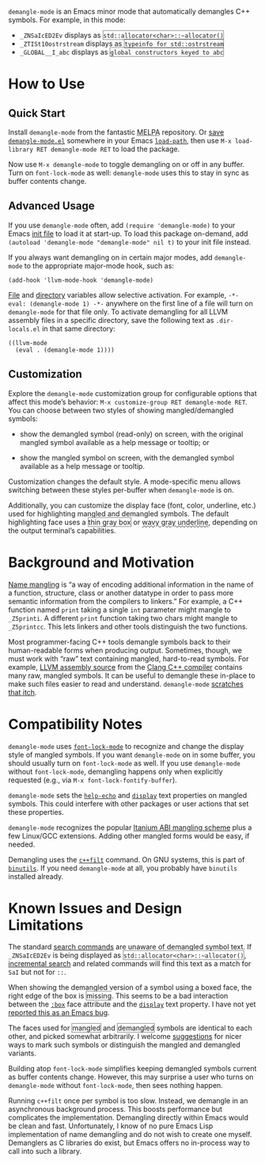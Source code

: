 `demangle-mode` is an Emacs minor mode that automatically demangles
C++ symbols. For example, in this mode:

- `_ZNSaIcED2Ev` displays as <span title="_ZNSaIcED2Ev" style="border:
  1px solid gray">`std::allocator<char>::~allocator()`</span>
- `_ZTISt10ostrstream` displays as <span title="_ZTISt10ostrstream"
  style="border: 1px solid gray">`typeinfo for std::ostrstream`</span>
- `_GLOBAL__I_abc` displays as <span title="_GLOBAL__I_abc"
  style="border: 1px solid gray">`global constructors keyed to
  abc`</span>

# How to Use

## Quick Start

Install `demangle-mode` from the fantastic <abbr title="Milkypostman’s
Emacs Lisp Package Archive">MELPA</abbr> repository. Or
[save `demangle-mode.el`](https://raw2.github.com/liblit/demangle-mode/master/demangle-mode.el)
somewhere in your Emacs
[`load-path`](http://www.gnu.org/software/emacs/manual/html_node/elisp/Library-Search.html),
then use `M-x load-library RET demangle-mode RET` to load the package.

Now use `M-x demangle-mode` to toggle demangling on or off in any
buffer. Turn on `font-lock-mode` as well:  `demangle-mode` uses this
to stay in sync as buffer contents change.

## Advanced Usage

If you use `demangle-mode` often, add `(require 'demangle-mode)` to
your Emacs
[init file](http://www.gnu.org/software/emacs/manual/html_node/elisp/Init-File.html)
to load it at start-up. To load this package on-demand, add `(autoload
'demangle-mode "demangle-mode" nil t)` to your init file instead.

If you always want demangling on in certain major modes, add
`demangle-mode` to the appropriate major-mode hook, such as:

```elisp
(add-hook 'llvm-mode-hook 'demangle-mode)
```

[File](https://www.gnu.org/software/emacs/manual/html_node/emacs/File-Variables.html)
and
[directory](https://www.gnu.org/software/emacs/manual/html_node/emacs/Directory-Variables.html)
variables allow selective activation. For example, `-*- eval:
(demangle-mode 1) -*-` anywhere on the first line of a file will turn
on `demangle-mode` for that file only. To activate demangling for all
LLVM assembly files in a specific directory, save the following text
as `.dir-locals.el` in that same directory:

```elisp
((llvm-mode
  (eval . (demangle-mode 1))))
```

## Customization

Explore the `demangle-mode` customization group for configurable
options that affect this mode’s behavior: `M-x customize-group RET
demangle-mode RET`. You can choose between two styles of showing
mangled/demangled symbols:

- show the demangled symbol (read-only) on screen, with the original
  mangled symbol available as a help message or tooltip; or

- show the mangled symbol on screen, with the demangled symbol
  available as a help message or tooltip.

Customization changes the default style.  A mode-specific menu allows
switching between these styles per-buffer when `demangle-mode` is on.

Additionally, you can customize the display face (font, color,
underline, etc.) used for highlighting mangled and demangled
symbols. The default highlighting face uses a <span style="border: 1px
solid gray">thin gray box</span> or <span style="text-decoration:
underline; text-decoration-color: gray; text-decoration-style:
wavy">wavy gray underline</span>, depending on the output terminal’s
capabilities.

# Background and Motivation

[Name mangling](https://en.wikipedia.org/wiki/Name_mangling) is “a way
of encoding additional information in the name of a function,
structure, class or another datatype in order to pass more semantic
information from the compilers to linkers.” For example, a C++
function named `print` taking a single `int` parameter might mangle to
`_Z5printi`. A different `print` function taking two chars might
mangle to `_Z5printcc`. This lets linkers and other tools distinguish
the two functions.

Most programmer-facing C++ tools demangle symbols back to their
human-readable forms when producing output. Sometimes, though, we must
work with “raw” text containing mangled, hard-to-read symbols. For
example, [LLVM assembly source](http://llvm.org/docs/LangRef.html)
from the [Clang C++ compiler](http://clang.llvm.org/) contains many
raw, mangled symbols. It can be useful to demangle these in-place to
make such files easier to read and understand. `demangle-mode`
[scratches that itch](http://www.catb.org/~esr/writings/cathedral-bazaar/cathedral-bazaar/ar01s02.html).

# Compatibility Notes

`demangle-mode` uses
[`font-lock-mode`](https://www.gnu.org/software/emacs/manual/html_node/emacs/Font-Lock.html)
to recognize and change the display style of mangled symbols. If you
want `demangle-mode` on in some buffer, you should usually turn on
`font-lock-mode` as well. If you use `demangle-mode` without
`font-lock-mode`, demangling happens only when explicitly requested
(e.g., via `M-x font-lock-fontify-buffer`).

`demangle-mode` sets the
[`help-echo`](http://www.gnu.org/software/emacs/manual/html_node/elisp/Special-Properties.html)
and
[`display`](http://www.gnu.org/software/emacs/manual/html_node/elisp/Special-Properties.html)
text properties on mangled symbols. This could interfere with other
packages or user actions that set these properties.

`demangle-mode` recognizes the popular
[Itanium ABI mangling scheme](http://mentorembedded.github.io/cxx-abi/abi.html#mangling)
plus a few Linux/GCC extensions. Adding other mangled forms would be
easy, if needed.

Demangling uses the
[`c++filt`](https://sourceware.org/binutils/docs-2.24/binutils/c_002b_002bfilt.html)
command. On GNU systems, this is part of
[`binutils`](http://www.gnu.org/software/binutils/). If you need
`demangle-mode` at all, you probably have `binutils` installed
already.

# Known Issues and Design Limitations

The standard
[search commands](http://www.gnu.org/software/emacs/manual/html_node/emacs/Incremental-Search.html)
are unaware of demangled symbol text. If `_ZNSaIcED2Ev` is being
displayed as <span title="_ZNSaIcED2Ev" style="border:  1px solid
gray">`std::allocator<char>::~allocator()`</span>,
[incremental search](http://www.gnu.org/software/emacs/manual/html_node/emacs/Incremental-Search.html)
and related commands will find this text as a match for `SaI` but not
for `::`.

When showing the demangled version of a symbol using a boxed face, the
right edge of the box is <span style="border: 1px solid gray;
border-right: none">missing</span>. This seems to be a bad interaction
between the
[`:box`](http://www.gnu.org/software/emacs/manual/html_node/elisp/Face-Attributes.html)
face attribute and the
[`display`](http://www.gnu.org/software/emacs/manual/html_node/elisp/Special-Properties.html)
text property. I have not yet
[reported this as an Emacs bug](http://debbugs.gnu.org/Emacs.html).

The faces used for <span style="border: 1px solid gray">mangled</span>
and <span style="border: 1px solid gray">demangled</span> symbols are
identical to each other, and picked somewhat arbitrarily. I welcome
[suggestions](https://github.com/liblit/demangle-mode/issues) for
nicer ways to mark such symbols or distinguish the mangled and
demangled variants.

Building atop `font-lock-mode` simplifies keeping demangled symbols
current as buffer contents change. However, this may surprise a user
who turns on `demangle-mode` without `font-lock-mode`, then sees
nothing happen.

Running `c++filt` once per symbol is too slow. Instead, we demangle in
an asynchronous background process. This boosts performance but
complicates the implementation. Demangling directly within Emacs would
be clean and fast. Unfortunately, I know of no pure Emacs Lisp
implementation of name demangling and do not wish to create one
myself. Demanglers as C libraries do exist, but Emacs offers no
in-process way to call into such a library.
